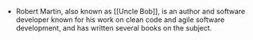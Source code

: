 - Robert Martin, also known as [[Uncle Bob]], is an author and software developer known for his work on clean code and agile software development, and has written several books on the subject.
